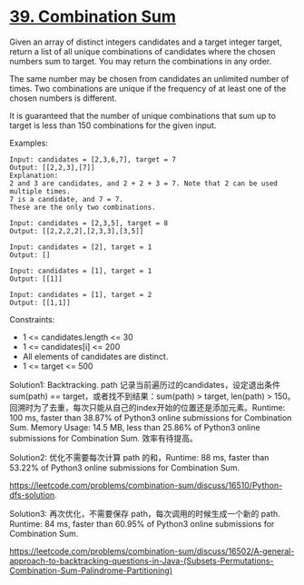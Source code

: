 # [39. Combination Sum](https://leetcode.com/problems/combination-sum/)

Given an array of distinct integers candidates and a target integer target, return a list of all unique combinations of candidates where the chosen numbers sum to target. You may return the combinations in any order.

The same number may be chosen from candidates an unlimited number of times. Two combinations are unique if the frequency of at least one of the chosen numbers is different.

It is guaranteed that the number of unique combinations that sum up to target is less than 150 combinations for the given input.

Examples:

```
Input: candidates = [2,3,6,7], target = 7
Output: [[2,2,3],[7]]
Explanation:
2 and 3 are candidates, and 2 + 2 + 3 = 7. Note that 2 can be used multiple times.
7 is a candidate, and 7 = 7.
These are the only two combinations.

Input: candidates = [2,3,5], target = 8
Output: [[2,2,2,2],[2,3,3],[3,5]]

Input: candidates = [2], target = 1
Output: []

Input: candidates = [1], target = 1
Output: [[1]]

Input: candidates = [1], target = 2
Output: [[1,1]]
```

Constraints:

- 1 <= candidates.length <= 30
- 1 <= candidates[i] <= 200
- All elements of candidates are distinct.
- 1 <= target <= 500


Solution1: Backtracking. path 记录当前遍历过的candidates，设定退出条件 sum(path) == target，或者找不到结果：sum(path) > target, len(path) > 150。回溯时为了去重，每次只能从自己的index开始的位置还是添加元素。Runtime: 100 ms, faster than 38.87% of Python3 online submissions for Combination Sum. Memory Usage: 14.5 MB, less than 25.86% of Python3 online submissions for Combination Sum. 效率有待提高。

Solution2: 优化不需要每次计算 path 的和，Runtime: 88 ms, faster than 53.22% of Python3 online submissions for Combination Sum.

https://leetcode.com/problems/combination-sum/discuss/16510/Python-dfs-solution.

Solution3: 再次优化，不需要保存 path，每次调用的时候生成一个新的 path. Runtime: 84 ms, faster than 60.95% of Python3 online submissions for Combination Sum.


https://leetcode.com/problems/combination-sum/discuss/16502/A-general-approach-to-backtracking-questions-in-Java-(Subsets-Permutations-Combination-Sum-Palindrome-Partitioning)

